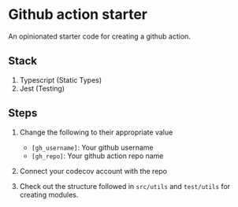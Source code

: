 # Github action starter

An opinionated starter code for creating a github action.

## Stack

1. Typescript (Static Types)
2. Jest (Testing)

## Steps

1. Change the following to their appropriate value

   - `[gh_username]`: Your github username
   - `[gh_repo]`: Your github action repo name

2. Connect your codecov account with the repo
3. Check out the structure followed in `src/utils` and `test/utils` for creating modules.
